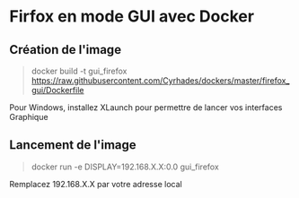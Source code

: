 # Firfox en mode GUI avec Docker

## Création de l'image
> docker build -t gui_firefox https://raw.githubusercontent.com/Cyrhades/dockers/master/firefox_gui/Dockerfile

Pour Windows, installez XLaunch pour permettre de lancer vos interfaces Graphique


## Lancement de l'image
> docker run -e DISPLAY=192.168.X.X:0.0 gui_firefox

Remplacez 192.168.X.X par votre adresse local
